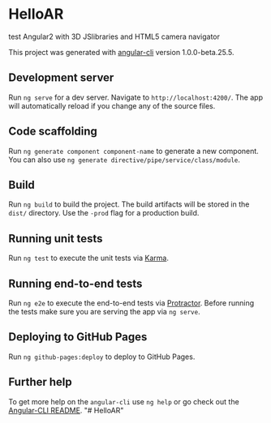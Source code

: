 # HelloAR
test Angular2 with 3D JSlibraries and HTML5 camera navigator



This project was generated with [angular-cli](https://github.com/angular/angular-cli) version 1.0.0-beta.25.5.
## Development server
Run `ng serve` for a dev server. Navigate to `http://localhost:4200/`. The app will automatically reload if you change any of the source files.
## Code scaffolding
Run `ng generate component component-name` to generate a new component. You can also use `ng generate directive/pipe/service/class/module`.
## Build
Run `ng build` to build the project. The build artifacts will be stored in the `dist/` directory. Use the `-prod` flag for a production build.
## Running unit tests
Run `ng test` to execute the unit tests via [Karma](https://karma-runner.github.io).
## Running end-to-end tests
Run `ng e2e` to execute the end-to-end tests via [Protractor](http://www.protractortest.org/).
Before running the tests make sure you are serving the app via `ng serve`.
## Deploying to GitHub Pages
Run `ng github-pages:deploy` to deploy to GitHub Pages.
## Further help
To get more help on the `angular-cli` use `ng help` or go check out the [Angular-CLI README](https://github.com/angular/angular-cli/blob/master/README.md).
"# HelloAR" 
